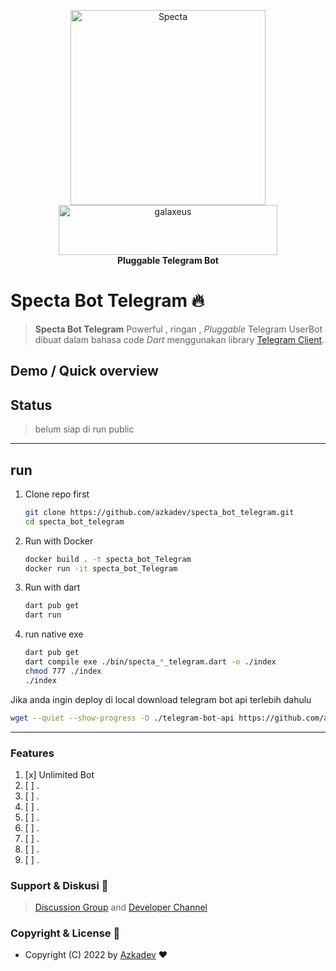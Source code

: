 <p align="center">
    <a href="https://github.com/azkadev">
        <img src="https://telegra.ph/file/e90bdeab8390b8c0d9df2.png" alt="Specta"
            width="312"
            height="312">
    </a>
    <br>
    <a href="https://youtube.com/c/galaxeus">
        <img
            src="https://raw.githubusercontent.com/azkadev/azkadev/main/assets/images/powered_galaxeus.png"
            alt="galaxeus"
            width="350"
            height="80"
        >
    </a>
    <br>
    <b>Pluggable Telegram Bot</b>
    <br>
</p>
 

# Specta Bot Telegram 🔥

> **Specta Bot Telegram** Powerful , ringan , _Pluggable_ Telegram UserBot dibuat dalam bahasa code _Dart_ menggunakan library [Telegram Client](https://github.com/azkadev/telegram_client).

## Demo / Quick overview

## Status
> belum siap di run public
---
## run

1. Clone repo first
   ```bash
   git clone https://github.com/azkadev/specta_bot_telegram.git
   cd specta_bot_telegram
   ```

2. Run with Docker
   ```bash
   docker build . -t specta_bot_Telegram
   docker run -it specta_bot_Telegram
   ```
3. Run with dart
   ```bash
   dart pub get
   dart run
   ```

4. run native exe
    ```bash
    dart pub get
    dart compile exe ./bin/specta_*_telegram.dart -o ./index
    chmod 777 ./index
    ./index
    ```

Jika anda ingin deploy di local download telegram bot api terlebih dahulu
```bash
wget --quiet --show-progress -O ./telegram-bot-api https://github.com/azkadev/telegram_client/releases/download/v2022.09.01.13.32.08/telegram-bot-api
```
---

### Features

1. [x] Unlimited Bot
2. [ ] .
3. [ ] .
4. [ ] .
5. [ ] .
6. [ ] .
7. [ ] .
8. [ ] .
9. [ ] .

### Support & Diskusi 👥

> [Discussion Group](https://t.me/developer_base_ground) and [Developer Channel](https://t.me/azkadev)

### Copyright & License 👮

* Copyright (C) 2022 by [Azkadev](https://github.com/azkadev) ❤️️